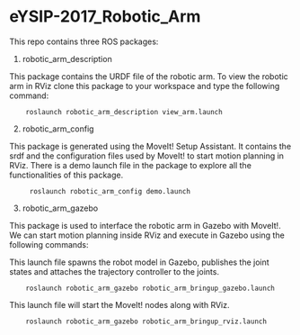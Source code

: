 # eYSIP-2017_Robotic_Arm

This repo contains three ROS packages:

1. robotic_arm_description

This package contains the URDF file of the robotic arm. To view the robotic arm in RViz clone this package to your workspace and type the following command:

        roslaunch robotic_arm_description view_arm.launch
        
2. robotic_arm_config

This package is generated using the MoveIt! Setup Assistant. It contains the srdf and the configuration files used by MoveIt! to start motion planning in RViz. There is a demo launch file in the package to explore all the functionalities of this package.

         roslaunch robotic_arm_config demo.launch

3. robotic_arm_gazebo

This package is used to interface the robotic arm in Gazebo with MoveIt!. We can start motion planning inside RViz and execute in Gazebo using the following commands:

This launch file spawns the robot model in Gazebo, publishes the joint states and attaches the trajectory controller to the joints.

        roslaunch robotic_arm_gazebo robotic_arm_bringup_gazebo.launch
        
This launch file will start the MoveIt! nodes along with RViz.

        roslaunch robotic_arm_gazebo robotic_arm_bringup_rviz.launch
        
